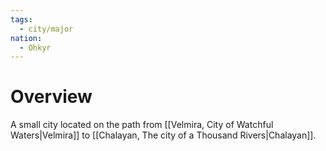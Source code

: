 ```yaml
---
tags:
  - city/major
nation:
  - Ohkyr
---
```

# Overview
A small city located on the path from [[Velmira, City of Watchful Waters|Velmira]] to [[Chalayan, The city of a Thousand Rivers|Chalayan]].